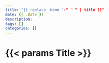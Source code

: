 ```yaml
---
title: "{{ replace .Name "-" " " | title }}"
date: {{ .Date }}
description: 
tags: []
categories: []
---
```

# {{< params Title >}}